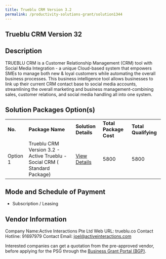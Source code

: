 ```yaml
---
title: Trueblu CRM Version 3.2
permalink: /productivity-solutions-grant/solution1344
---
```


## Trueblu CRM Version 32

## Description

TRUEBLU CRM is a Customer Relationship Management (CRM) tool with Social Media Integration - a unique Cloud-based system that empowers SMEs to manage both new & loyal customers while automating the overall business processes. This business intelligence tool allows businesses to link up their current CRM contact base to social media accounts, streamlining the overall marketing and business management-combining sales, customer relations, and social media handling all into one system.

## Solution Packages Option(s)

<table>
<tr>
<td><b>No.</b></td>
<td><b>Package Name</b></td>
<td><b>Solution Details</b></td>
<td><b>Total Package Cost</b></td>
<td><b>Total Qualifying</b></td>
</tr>
<tr>
<td>Option 1</td>
<td>Trueblu CRM Version 3.2 - Active Trueblu - Social CRM ( Standard Package)</td>
<td><a href='https://www.gobusiness.gov.sg/images/psg/Desensitised_Active_Interactions_20200392_Annex_3.pdf'>View Details</a></td>
<td>5800</td>
<td>5800</td>
</tr>
</table>

## Mode and Schedule of Payment

 - Subscription / Leasing

## Vendor Information

 Company Name:Active Interactions Pte Ltd 
Web URL: trueblu.co 
Contact Hotline: 91697979 
Contact Email: joel@activeinteractions.com 


Interested companies can get a quotation from the pre-approved vendor, before applying for the PSG through the <a href='https://www.businessgrants.gov.sg/'>Business Grant Portal (BGP)</a>.
